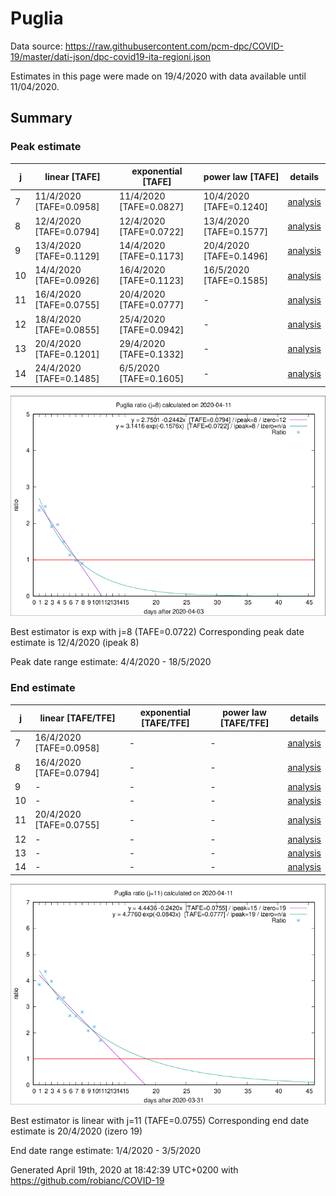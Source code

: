# Puglia


Data source: https://raw.githubusercontent.com/pcm-dpc/COVID-19/master/dati-json/dpc-covid19-ita-regioni.json

Estimates in this page were made on 19/4/2020 with data available until 11/04/2020.


## Summary 

### Peak estimate 
|j|linear [TAFE]|exponential [TAFE]|power law [TAFE]|details|
|---|----|-----------|---------|-------|
|7|11/4/2020 [TAFE=0.0958]|11/4/2020 [TAFE=0.0827]|10/4/2020 [TAFE=0.1240]|[analysis](COVID-19_puglia_j7_2020-04-11.md)|
|8|12/4/2020 [TAFE=0.0794]|12/4/2020 [TAFE=0.0722]|13/4/2020 [TAFE=0.1577]|[analysis](COVID-19_puglia_j8_2020-04-11.md)|
|9|13/4/2020 [TAFE=0.1129]|14/4/2020 [TAFE=0.1173]|20/4/2020 [TAFE=0.1496]|[analysis](COVID-19_puglia_j9_2020-04-11.md)|
|10|14/4/2020 [TAFE=0.0926]|16/4/2020 [TAFE=0.1123]|16/5/2020 [TAFE=0.1585]|[analysis](COVID-19_puglia_j10_2020-04-11.md)|
|11|16/4/2020 [TAFE=0.0755]|20/4/2020 [TAFE=0.0777]|-|[analysis](COVID-19_puglia_j11_2020-04-11.md)|
|12|18/4/2020 [TAFE=0.0855]|25/4/2020 [TAFE=0.0942]|-|[analysis](COVID-19_puglia_j12_2020-04-11.md)|
|13|20/4/2020 [TAFE=0.1201]|29/4/2020 [TAFE=0.1332]|-|[analysis](COVID-19_puglia_j13_2020-04-11.md)|
|14|24/4/2020 [TAFE=0.1485]|6/5/2020 [TAFE=0.1605]|-|[analysis](COVID-19_puglia_j14_2020-04-11.md)|

![best peak estimate](COVID-19_puglia_j8_2020-04-11.png)

Best estimator is exp with j=8 (TAFE=0.0722)
Corresponding peak date estimate is 12/4/2020 (ipeak 8)


Peak date range estimate: 4/4/2020 - 18/5/2020

### End estimate 
|j|linear [TAFE/TFE]|exponential [TAFE/TFE]|power law [TAFE/TFE]|details|
|---|----|-----------|---------|-------|
|7|16/4/2020 [TAFE=0.0958]|-|-|[analysis](COVID-19_puglia_j7_2020-04-11.md)|
|8|16/4/2020 [TAFE=0.0794]|-|-|[analysis](COVID-19_puglia_j8_2020-04-11.md)|
|9|-|-|-|[analysis](COVID-19_puglia_j9_2020-04-11.md)|
|10|-|-|-|[analysis](COVID-19_puglia_j10_2020-04-11.md)|
|11|20/4/2020 [TAFE=0.0755]|-|-|[analysis](COVID-19_puglia_j11_2020-04-11.md)|
|12|-|-|-|[analysis](COVID-19_puglia_j12_2020-04-11.md)|
|13|-|-|-|[analysis](COVID-19_puglia_j13_2020-04-11.md)|
|14|-|-|-|[analysis](COVID-19_puglia_j14_2020-04-11.md)|

![best zero estimate](COVID-19_puglia_j11_2020-04-11.png)

Best estimator is linear with j=11 (TAFE=0.0755)
Corresponding end date estimate is 20/4/2020 (izero 19)


End date range estimate: 1/4/2020 - 3/5/2020

Generated April 19th, 2020 at 18:42:39 UTC+0200 with https://github.com/robianc/COVID-19
